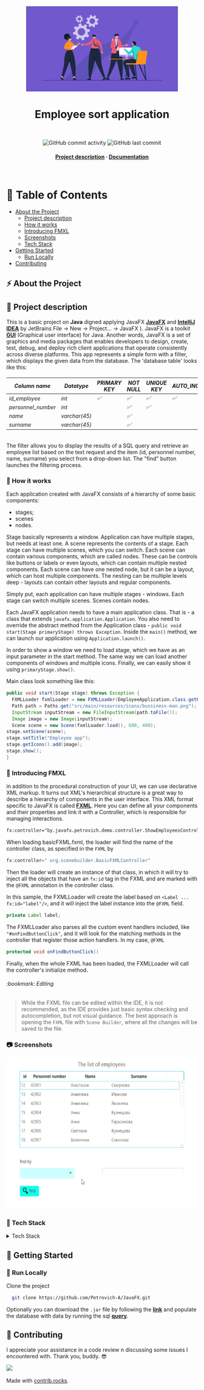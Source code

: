 <div align="center">
  <img src="https://github.com/Petrovich-A/JavaFX/blob/master/gif/Employee-Management.png" 
     alt="logo" width="400" height="auto" />
  <h1>Employee sort application</h1>
  <br />
<!-- Badges -->
<p>
<img alt="GitHub commit activity" src="https://img.shields.io/github/commit-activity/m/Petrovich-A/JavaFX">
<img alt="GitHub last commit" src="https://img.shields.io/github/last-commit/Petrovich-A/JavaFX">
</p>
<h4>
    <a href="https://github.com/Petrovich-A/JavaFX#notebook_with_decorative_cover-table-of-contents">Project description</a>
  <span> · </span>
    <a href="https://github.com/Petrovich-A/JavaFX/tree/master/src/main/resources/JavaDoc">Documentation</a>
</h4>
</div>
<br />

<!-- Table of Contents -->
# :notebook_with_decorative_cover: Table of Contents

- [About the Project](#zap-about-the-project)
  * [Project description](#memo-project-description)
  * [How it works](#construction_worker-how-it-works)
  * [Introducing FMXL](#art-Introducing-FMXL)
  * [Screenshots](#camera-screenshots)
  * [Tech Stack](#pushpin-tech-stack)
- [Getting Started](#toolbox-getting-started)
  * [Run Locally](#running-run-locally)
- [Contributing](#wave-contributing)

<!-- About the Project -->
## :zap: About the Project

## :memo: Project description

This is a basic project on **Java** digned applying JavaFX [**JavaFX**](https://docs.oracle.com/javafx/2/overview/jfxpub-overview.htm) and [**IntelliJ IDEA**](https://www.jetbrains.com/idea/) by JetBrains
File -> New -> Project... -> JavaFX ). JavaFX is a toolkit [**GUI**](https://en.wikipedia.org/wiki/Graphical_user_interface) (Graphical user interface) for Java. Another words, JavaFX is a
set of graphics and media packages that enables developers to design, create, test, debug, and deploy rich client applications that operate consistently across diverse platforms.
This app represents a simple form with a filter, which displays the given data from the database. The 'database table' looks like this:

<h6>

| Column name      | Datatype    | PRIMARY KEY        | NOT NULL            | UNIQUE KEY         | AUTO_INCREMENT     |
|------------------|-------------|--------------------|---------------------|--------------------|--------------------|
| id_employee      | int         | :white_check_mark: | :white_check_mark:  | :white_check_mark: | :white_check_mark: |
| personnel_number | int         |                    | :white_check_mark:  | :white_check_mark: |                    |
| name             | varchar(45) |                    | :white_check_mark:  |                    |                    |
| surname          | varchar(45) |                    | :white_check_mark:  |                    |                    |

</h6>

The filter allows you to display the results of a SQL query and retrieve an employee list based on the text request and
the item (id, personnel number, name, surname) you select from a drop-down list. The "find" button launches the filtering process.

<!-- How it works -->
### :construction_worker: How it works

Each application created with JavaFX consists of a hierarchy of some basic components:
* stages;
* scenes
* nodes.

Stage basically represents a window. Application can have multiple stages, but needs at least one. A scene represents the contents 
of a stage. Each stage can have multiple scenes, which you can switch. Each scene can contain various components, which are called nodes.
These can be controls like buttons or labels or even layouts, which can contain multiple nested components. Each scene can have one nested node,
but it can be a layout, which can host multiple components. The nesting can be multiple levels deep - layouts can contain 
other layouts and regular components.

Simply put, each application can have multiple stages - windows. Each stage can switch multiple scenes. Scenes contain nodes.

Each JavaFX application needs to have a main application class. That is - a class that extends `javafx.application.Application`. 
You also need to override the abstract method from the Application class - `public void start(Stage primaryStage) throws Exception`.
Inside the `main()` method, we can launch our application using `Application.launch()`.

In order to show a window we need to load stage, which we have as an input parameter in the start method. The same way we 
can load another components of windows and multiple icons.
Finally, we can easily show it using `primaryStage.show()`.

Main class look something like this:

```java
public void start(Stage stage) throws Exception {
  FXMLLoader fxmlLoader = new FXMLLoader(EmployeeApplication.class.getResource("employeeSort.fxml"));
  Path path = Paths.get("src/main/resources/icons/bussiness-man.png");
  InputStream inputStream = new FileInputStream(path.toFile());
  Image image = new Image(inputStream);
  Scene scene = new Scene(fxmlLoader.load(), 600, 400);
stage.setScene(scene);
stage.setTitle("Employee app");
stage.getIcons().add(image);
stage.show();
}
```
<!-- Introducing FMXL -->
### :art: Introducing FMXL

in addition to the procedural construction of your UI, we can use declarative XML markup. It turns out XML's hierarchical
structure is a great way to describe a hierarchy of components in the user interface. This XML format specific to JavaFX 
is called [**FXML**](https://docs.oracle.com/javase/8/javafx/api/javafx/fxml/doc-files/introduction_to_fxml.html). Here
you can define all your components and their properties and link it with a Controller, which is responsible for managing interactions.

```xml
fx:controller="by.javafx.petrovich.demo.controller.ShowEmployeesController"
```

When loading basicFXML.fxml, the loader will find the name of the controller class, as specified in the `FXML` by

```java
fx:controller=" org.scenebuilder.BasicFXMLController"
```

Then the loader will create an instance of that class, in which it will try to inject all the objects that have an `fx:id`
tag in the FXML and are marked with the `@FXML` annotation in the controller class.

In this sample, the FXMLLoader will create the label based on `<Label ... fx:id="label"/>`, and it will inject the label
instance into the `@FXML` field.

```java
private Label label;
```


The FXMLLoader also parses all the custom event handlers included, like `"#onFindButtonClick"`, and it will look for the
matching methods in the controller that register those action handlers. In my case, `@FXML`

```java
protected void onFindButtonClick()
```

Finally, when the whole FXML has been loaded, the FXMLLoader will call the controller's initialize method.

<h6>
:bookmark: Editing
</h6>

> While the FXML file can be edited within the IDE, it is not recommended, as the IDE provides just basic syntax checking
and autocompletion, but not visual guidance. The best approach is opening the `FXML` file with `Scene Builder`, where all the changes will be saved to the file.

<!-- Screenshots -->

### :camera: Screenshots

<div align="center"> 
  <img src="https://github.com/Petrovich-A/JavaFX/blob/master/gif/Employee_app_2022-11-08.gif" 
    alt="screenshot" width="600" height="400" />
</div>

<!-- TechStack -->
### :pushpin: Tech Stack

<details>
  <summary>Tech Stack</summary>
  <ul>
    <li><a href="https://java.com/en//">Java</a></li>
    <li><a href="https://openjfx.io/">JavaFX</a></li>
    <li><a href="https://gluonhq.com/products/scene-builder/">Scene Builder</a></li>
    <li><a href="https://www.mysql.com/">MySQL</a></li>
  </ul>
</details>

<!-- Getting Started -->
## 	:toolbox: Getting Started

<!-- Run Locally -->
### :running: Run Locally

Clone the project

```bash
  git clone https://github.com/Petrovich-A/JavaFX.git
```

Optionally you can download the `.jar` file by following the [**link**](https://github.com/Petrovich-A/JavaFX/blob/master/out/artifacts/EmployeeSort/EmployeeSort.jar) 
and populate the database with data by running the sql [**query**](https://github.com/Petrovich-A/JavaFX/blob/e362be0bb08104884ce65bcb894ac1cd6d985ccf/dateBase/INSERT%20EMPLOYEES.sql).

<!-- Contributing -->
## :wave: Contributing

I appreciate your assistance in a code review n discussing some issues I encountered with.
Thank you, buddy. :sunglasses:

<a href="https://github.com/Khodyko/zapchastiSpring/graphs/contributors">
  <img src="https://contrib.rocks/image?repo=Khodyko/zapchastiSpring" />
</a>

Made with [contrib.rocks](https://contrib.rocks).
